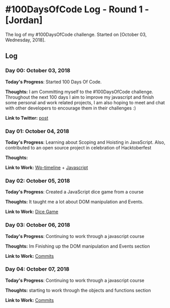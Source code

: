 
# #100DaysOfCode Log - Round 1 - [Jordan]

The log of my #100DaysOfCode challenge. Started on [October 03, Wednesday, 2018].

## Log

### Day 00: October 03, 2018

**Today's Progress**: Started 100 Days Of Code.

**Thoughts:** I am Committing myself to the #100DaysOfCode challenge. Throughout the next 100 days I aim to improve my javascript and finish some personal and work related projects, I am also hoping to meet and chat with other developers to encourage them in their challenges :)   

**Link to Twitter:** [post](https://twitter.com/FoxyKatka/status/1047393020495245312)

### Day 01: October 04, 2018

**Today's Progress**: Learning about Scoping and Hoisting in JavaScript. Also, contributed to an open source project in celebration of Hacktoberfest

**Thoughts:**    

**Link to Work:** [Wp-timeline](https://github.com/12bitvn/wordpress-timeline/pull/3) + [Javascript](https://github.com/FoxyKatka/Random/tree/master/Javascript/CJC%20-%20js/03%20Lectures)

### Day 02: October 05, 2018

**Today's Progress**: Created a JavaScript dice game from a course

**Thoughts:**  It taught me a lot about DOM manipulation and Events.

**Link to Work:** [Dice Game](https://github.com/FoxyKatka/Random/tree/master/Javascript/CJC%20-%20js/04%20DOM%20Manipulation%20and%20Events)

### Day 03: October 06, 2018

**Today's Progress**: Continuing to work through a javascript course

**Thoughts:**  Im Finishing up the DOM manipulation and Events section

**Link to Work:** [Commits]()

### Day 04: October 07, 2018

**Today's Progress**: Continuing to work through a javascript course

**Thoughts:**  starting to work through the objects and functions section 

**Link to Work:** [Commits]()